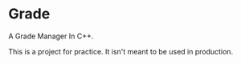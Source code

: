 # Grade
A Grade Manager In C++.

This is a project for practice. It isn't meant to be used in production.
